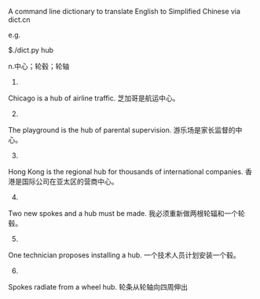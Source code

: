 A command line dictionary to translate English to Simplified Chinese via dict.cn 

e.g.

$./dict.py  hub

n.中心；轮毂；轮轴

1. 
Chicago is a hub of airline traffic. 芝加哥是航运中心。

2. 
The playground is the hub of parental supervision. 游乐场是家长监督的中心。

3. 
Hong Kong is the regional hub for thousands of international companies. 香港是国际公司在亚太区的营商中心。

4. 
Two new spokes and a hub must be made. 我必须重新做两根轮辐和一个轮毂。

5. 
One technician proposes installing a hub. 一个技术人员计划安装一个毂。

6. 
Spokes radiate from a wheel hub. 轮条从轮轴向四周伸出

